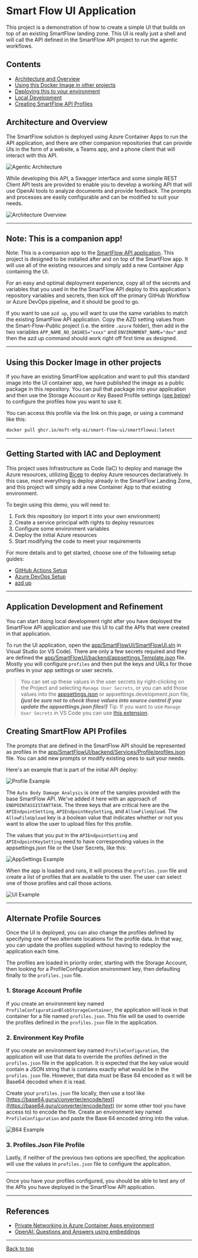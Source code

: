 # Smart Flow UI Application

This project is a demonstration of how to create a simple UI that builds on top of an existing SmartFlow landing zone.  This UI is really just a shell and will call the API defined in the SmartFlow API project to run the agentic workflows.

## Contents

* [Architecture and Overview](#architecture-and-overview)
* [Using this Docker Image in other projects](#using-this-docker-image-in-other-projects)
* [Deploying this to your environment](#getting-started-with-iac-and-deployment)
* [Local Development](#application-development-and-refinement)
* [Creating SmartFlow API Profiles](#creating-smartflow-api-profiles)

## Architecture and Overview

The SmartFlow solution is deployed using Azure Container Apps to run the API application, and there are other companion repositories that can provide UIs in the form of a website, a Teams app, and a phone client that will interact with this API.

![Agentic Architecture](./docs/images/agentic-architecture.png)

While developing this API, a Swagger interface and some simple REST Client API tests are provided to enable you to develop a working API that will use OpenAI tools to analyze documents and provide feedback. The prompts and processes are easily configurable and can be modified to suit your needs.

![Architecture Overview](./docs/images/architecture_overview.png)

---

## Note: This is a companion app!

Note: This is a companion app to the [SmartFlow API application](https://github.com/msft-mfg-ai/smart-flow-public). This project is designed to be installed after and on top of the SmartFlow app.  It will use all of the existing resources and simply add a new Container App containing the UI.

For an easy and optimal deployment experience, copy all of the secrets and variables that you used in the the SmartFlow API deploy to this application's repository variables and secrets, then kick off the primary GitHub Workflow or Azure DevOps pipeline, and it should be good to go.

If you want to use `azd up`, you will want to use the same variables to match the existing SmartFlow API application.  Copy the AZD setting values from the Smart-Flow-Public project (i.e. the entire `.azure` folder), then add in the two variables `APP_NAME_NO_DASHES="xxxx"` and `ENVIRONMENT_NAME="dev"` and then the azd up command should work right off first time as designed.

---

## Using this Docker Image in other projects

If you have an existing SmartFlow application and want to pull this standard image into the UI container app, we have published the image as a public package in this repository. You can pull that package into your application and then use the Storage Account or Key Based Profile settings ([see below](#creating-smartflow-api-profiles)) to configure the profiles how you want to use it.

You can access this profile via the link on this page, or using a command like this:

```bash
docker pull ghcr.io/msft-mfg-ai/smart-flow-ui/smartflowui:latest
```

---

## Getting Started with IAC and Deployment

This project uses Infrastructure as Code (IaC) to deploy and manage the Azure resources, utilizing [Bicep](https://learn.microsoft.com/en-us/azure/azure-resource-manager/bicep/overview) to deploy Azure resources declaratively. In this case, most everything is deploy already in the SmartFlow Landing Zone, and this project will simply add a new Container App to that existing environment.

To begin using this demo, you will need to:

1. Fork this repository (or import it into your own environment)
1. Create a service principal with rights to deploy resources
1. Configure some environment variables
1. Deploy the initial Azure resources
1. Start modifying the code to meet your requirements

For more details and to get started, choose one of the following setup guides:

* [GitHub Actions Setup](./.github/setup.md)
* [Azure DevOps Setup](./.azdo/pipelines/readme.md)
* [azd up](./docs/azd_deploy.md)

---

## Application Development and Refinement

You can start doing local development right after you have deployed the SmartFlow API application and use this UI to call the APIs that were created in that application.

To run the UI application, open the [app/SmartFlowUI/SmartFlowUI.sln](./app/SmartFlowUI/SmartFlowUI.sln) in Visual Studio (or VS Code). There are only a few secrets required and they are defined the [app/SmartFlowUI/backend/appsettings.Template.json](./app/SmartFlowUI/backend/appsettings.Template.json) file.  Mostly you will configure `profiles` and then put the keys and URLs for those profiles in your app settings or user secrets.

> You can set up these values in the user secrets by right-clicking on the Project and selecting `Manage User Secrets`, or you can add those values into the [appsettings.json](./app/SmartFlowUI/backend/Services/Profile/profiles.json) or appsettings.development.json file, ***(just be sure not to check those values into source control if you update the appsettings.json files!)***  Tip: If you want to use `Manage User Secrets` in VS Code you can use [this extension](https://marketplace.visualstudio.com/items?itemName=adrianwilczynski.user-secrets).

## Creating SmartFlow API Profiles

The prompts that are defined in the SmartFlow API should be represented as profiles in the [app/SmartFlowUI/backend/Services/Profile/profiles.json](./app/SmartFlowUI/backend/Services/Profile/profiles.json) file. You can add new prompts or modify existing ones to suit your needs.

Here's an example that is part of the initial API deploy:

![Profile Example](./docs/images/ProfileExample.png)

The `Auto Body Damage Analysis` is one of the samples provided with the base SmartFlow API. We've added it here with an approach of `ENDPOINTASSISTANTTASK`.  The three keys that are critical here are the `APIEndpointSetting`, `APIEndpointKeySetting`, and `AllowFileUpload`. The `AllowFileUpload` key is a boolean value that indicates whether or not you want to allow the user to upload files for this profile.

The values that you put in the `APIEndpointSetting` and `APIEndpointKeySetting` need to have corresponding values in the appsettings.json file or the User Secrets, like this:

![AppSettings Example](./docs/images/AppSettingsExample.png)

When the app is loaded and runs, it will process the `profiles.json` file and create a list of profiles that are available to the user.  The user can select one of those profiles and call those actions.

![UI Example](./docs/images/UI-Example.png)

---

## Alternate Profile Sources

Once the UI is deployed, you can also change the profiles defined by specifying one of two alternate locations for the profile data. In that way, you can update the profiles supplied without having to redeploy the application each time.

The profiles are loaded in priority order, starting with the Storage Account, then looking for a ProfileConfiguration environment key, then defaulting finally to the `profiles.json` file.

### 1. Storage Account Profile

If you create an environment key named `ProfileConfigurationBlobStorageContainer`, the application will look in that container for a file named `profiles.json`.  This file will be used to override the profiles defined in the `profiles.json` file in the application.

### 2. Environment Key Profile

If you create an environment key named `ProfileConfiguration`, the application will use that data to override the profiles defined in the `profiles.json` file in the application. It is expected that the key value would contain a JSON string that is contains exactly what would be in the `profiles.json` file. However, that data must be Base 64 encoded as it will be Base64 decoded when it is read.

Create your `profiles.json` file locally, then use a tool like [https://base64.guru/converter/encode/text](https://base64.guru/converter/encode/text) (or some other tool you have access to) to encode the file.  Create an environment key named `ProfileConfiguration` and paste the Base 64 encoded string into the value.

![B64 Example](./docs/images/Base64Encoding.png)

### 3. Profiles.Json File Profile

Lastly, if neither of the previous two options are specified, the application will use the values in `profiles.json` file to configure the application.

---

Once you have your profiles configured, you should be able to test any of the APIs you have deployed in the SmartFlow API application.

---

## References

* [Private Networking in Azure Container Apps environment](https://learn.microsoft.com/en-us/azure/container-apps/networking)
* [OpenAI: Questions and Answers using embeddings](https://cookbook.openai.com/examples/question_answering_using_embeddings)

---

[Back to top](#contents)
